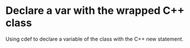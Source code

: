# Declare a var with the wrapped C++ class

Using cdef to declare a variable of the class with the C++ new statement.
